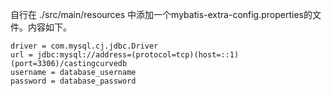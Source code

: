 自行在 ./src/main/resources 中添加一个mybatis-extra-config.properties的文件。内容如下。

```
driver = com.mysql.cj.jdbc.Driver
url = jdbc:mysql://address=(protocol=tcp)(host=::1)(port=3306)/castingcurvedb
username = database_username
password = database_password
```